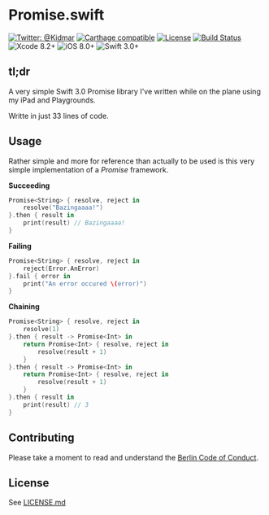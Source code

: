 # Promise.swift

[![Twitter: @Kidmar](https://img.shields.io/badge/contact-@Kidmar-blue.svg?style=flat)](https://twitter.com/Kidmar)
[![Carthage compatible](https://img.shields.io/badge/Carthage-Compatible-brightgreen.svg?style=flat)](https://github.com/Carthage/Carthage)
[![License](https://img.shields.io/badge/license-MIT-green.svg?style=flat)](https://github.com/LocativeHQ/Locative-iOS/blob/master/LICENSE.md)
[![Build Status](https://travis-ci.org/kimar/Promise.swift.svg?branch=master)](https://travis-ci.org/kimar/Promise.swift)
![Xcode 8.2+](https://img.shields.io/badge/Xcode-8.2%2B-blue.svg)
![iOS 8.0+](https://img.shields.io/badge/iOS-8.0%2B-blue.svg)
![Swift 3.0+](https://img.shields.io/badge/Swift-3.0%2B-orange.svg)

## tl;dr
A very simple Swift 3.0 Promise library I've written while on the plane using my iPad and Playgrounds.

Writte in just 33 lines of code.

## Usage

Rather simple and more for reference than actually to be used is this very simple implementation of a *Promise* framework.

**Succeeding**

```swift
Promise<String> { resolve, reject in 
	resolve("Bazingaaaa!")
}.then { result in 
	print(result) // Bazingaaaa!
}
```

**Failing** 

```swift
Promise<String> { resolve, reject in 
	reject(Error.AnError)
}.fail { error in 
	print("An error occured \(error)")
}
```

**Chaining**

```swift
Promise<String> { resolve, reject in 
	resolve(1)
}.then { result -> Promise<Int> in 
	return Promise<Int> { resolve, reject in 
		resolve(result + 1)
	}
}.then { result -> Promise<Int> in 
	return Promise<Int> { resolve, reject in 
		resolve(result + 1)
	}
}.then { result in 
	print(result) // 3
}
```

## Contributing

Please take a moment to read and understand the [Berlin Code of Conduct](CODE_OF_CONDUCT.md).

## License

See [LICENSE.md](LICENSE.md)
